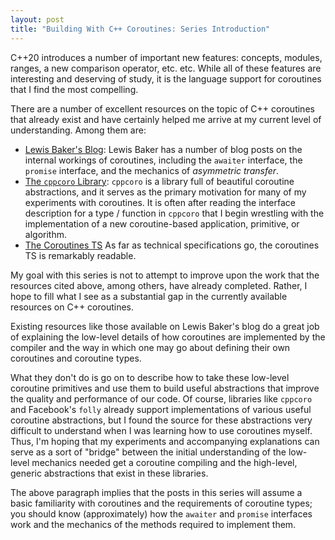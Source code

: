 ```yaml
---
layout: post
title: "Building With C++ Coroutines: Series Introduction"
---
```


C++20 introduces a number of important new features: concepts, modules, ranges, a new comparison operator, etc. etc. While all of these features are interesting and deserving of study, it is the language support for coroutines that I find the most compelling.

There are a number of excellent resources on the topic of C++ coroutines that already exist and have certainly helped me arrive at my current level of understanding. Among them are:

- [Lewis Baker's Blog](https://lewissbaker.github.io/): Lewis Baker has a number of blog posts on the internal workings of coroutines, including the `awaiter` interface, the `promise` interface, and the mechanics of _asymmetric transfer_. 
- [The `cppcoro` Library](https://github.com/lewissbaker/cppcoro): `cppcoro` is a library full of beautiful coroutine abstractions, and it serves as the primary motivation for many of my experiments with coroutines. It is often after reading the interface description for a type / function in `cppcoro` that I begin wrestling with the implementation of a new coroutine-based application, primitive, or algorithm.
- [The Coroutines TS](http://www.open-std.org/jtc1/sc22/wg21/docs/papers/2018/n4775.pdf) As far as technical specifications go, the coroutines TS is remarkably readable.

My goal with this series is not to attempt to improve upon the work that the resources cited above, among others, have already completed. Rather, I hope to fill what I see as a substantial gap in the currently available resources on C++ coroutines. 

Existing resources like those available on Lewis Baker's blog do a great job of explaining the low-level details of how coroutines are implemented by the compiler and the way in which one may go about defining their own coroutines and coroutine types. 

What they don't do is go on to describe how to take these low-level coroutine primitives and use them to build useful abstractions that improve the quality and performance of our code. Of course, libraries like `cppcoro` and Facebook's `folly` already support implementations of various useful coroutine abstractions, but I found the source for these abstractions very difficult to understand when I was learning how to use coroutines myself. Thus, I'm hoping that my experiments and accompanying explanations can serve as a sort of "bridge" between the initial understanding of the low-level mechanics needed get a coroutine compiling and the high-level, generic abstractions that exist in these libraries.

The above paragraph implies that the posts in this series will assume a basic familiarity with coroutines and the requirements of coroutine types; you should know (approximately) how the `awaiter` and `promise` interfaces work and the mechanics of the methods required to implement them.